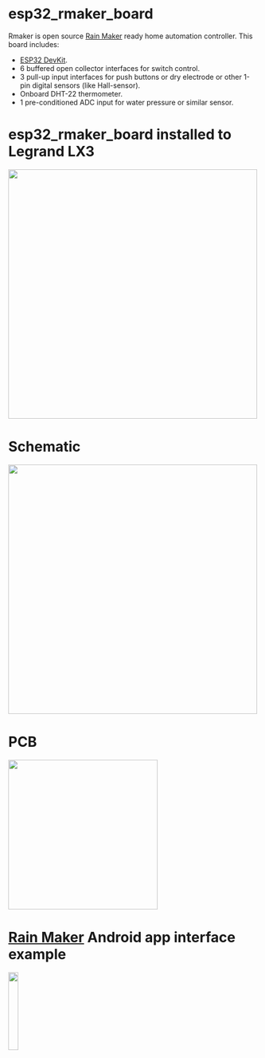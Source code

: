 # esp32_rmaker_board

Rmaker is open source [Rain Maker](https://rainmaker.espressif.com/) ready home automation controller. This board includes:

* [ESP32 DevKit](https://www.aliexpress.com/wholesale?catId=0&initiative_id=SB_20210715114037&SearchText=esp32).
* 6 buffered open collector interfaces for switch control.
* 3 pull-up input interfaces for push buttons or dry electrode or other 1-pin digital sensors (like Hall-sensor).
* Onboard DHT-22 thermometer.
* 1 pre-conditioned ADC input for water pressure or similar sensor.

# esp32_rmaker_board installed to Legrand LX3
<img src="https://i.ibb.co/rkhMLT9/IMG-20210808-201346-1.jpg" width="500" />

# Schematic
<img src="https://i.ibb.co/VJNwNN0/rmaker-schematic.png" width="500" />

# PCB
<img src="https://i.ibb.co/NC6wXGM/rmaker.png" width="300" />

# [Rain Maker](https://rainmaker.espressif.com/) Android app interface example
<img src="https://i.ibb.co/LdtL0CB/espressif-rainmaker.jpg" width="20%" height="20%" />


